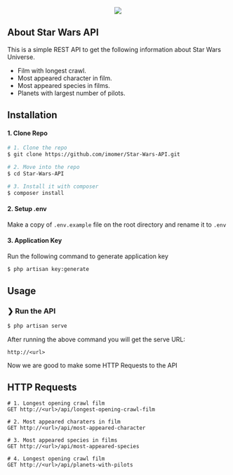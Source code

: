 <p align="center"><img src="https://imomer.com/star-wars-api.png"></p>

## About Star Wars API

This is a simple REST API to get the following information about Star Wars Universe.

- Film with longest crawl.
- Most appeared character in film.
- Most appeared species in films.
- Planets with largest number of pilots.

## Installation

#### 1. Clone Repo

```sh
# 1. Clone the repo
$ git clone https://github.com/imomer/Star-Wars-API.git

# 2. Move into the repo
$ cd Star-Wars-API

# 3. Install it with composer
$ composer install
```

#### 2. Setup .env
Make a copy of `.env.example` file on the root directory and rename it to `.env`

#### 3. Application Key 
Run the following command to generate application key
```sh
$ php artisan key:generate
```

## Usage

### ❯ Run the API

```sh
$ php artisan serve
```
After running the above command you will get the serve URL:
```
http://<url>
```
Now we are good to make some HTTP Requests to the API

## HTTP Requests


```
# 1. Longest opening crawl film
GET http://<url>/api/longest-opening-crawl-film

# 2. Most appeared charaters in film
GET http://<url>/api/most-appeared-character

# 3. Most appeared species in films
GET http://<url>/api/most-appeared-species

# 4. Longest opening crawl film
GET http://<url>/api/planets-with-pilots
```